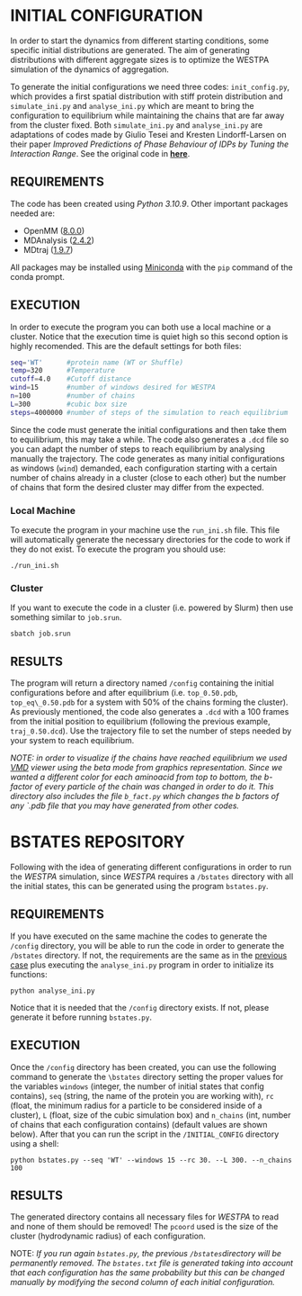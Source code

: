 # INITIAL CONFIGURATION

In order to start the dynamics from different starting conditions, some specific initial distributions are generated. The aim of generating distributions with different aggregate sizes is to optimize the WESTPA simulation of the dynamics of aggregation. 

To generate the initial configurations we need three codes: `init_config.py`, which provides a first spatial distribution with stiff protein distribution and `simulate_ini.py` and `analyse_ini.py` which are meant to bring the configuration to equilibrium while maintaining the chains that are far away from the cluster fixed. Both `simulate_ini.py` and `analyse_ini.py` are adaptations of codes made by Giulio Tesei and Kresten Lindorff-Larsen on their paper _Improved Predictions of Phase Behaviour of IDPs by Tuning the Interaction Range_. See the original code in **[here]**.



[here]: https://github.com/KULL-Centre/papers/tree/main/2022/CG-cutoffs-Tesei-et-al/MC/code


## REQUIREMENTS

The code has been created using _Python 3.10.9_. Other important packages needed are:

* OpenMM ([8.0.0])
* MDAnalysis ([2.4.2]) 
* MDtraj ([1.9.7])

[8.0.0]: http://docs.openmm.org/7.0.0/userguide/application.html
[2.4.2]: https://www.mdanalysis.org/pages/installation_quick_start/
[1.9.7]: https://www.mdtraj.org/1.9.7/installation.html

All packages may be installed using [Miniconda] with the `pip` command of the conda prompt.

[Miniconda]: https://docs.conda.io/projects/conda/en/latest/user-guide/install/linux.html


## EXECUTION

In order to execute the program you can both use a local machine or a cluster. Notice that the execution time is quiet high so this second option is highly recomended. This are the default settings for both files:

```bash
seq='WT'      #protein name (WT or Shuffle)
temp=320      #Temperature
cutoff=4.0    #Cutoff distance
wind=15       #number of windows desired for WESTPA
n=100         #number of chains 
L=300         #cubic box size
steps=4000000 #number of steps of the simulation to reach equilibrium

```

Since the code must generate the initial configurations and then take them to equilibrium, this may take a while. The code also generates a `.dcd` file so you can adapt the number of steps to reach equilibrium by analysing manually the trajectory. The code generates as many initial configurations as windows (`wind`) demanded, each configuration starting with a certain number of chains already in a cluster (close to each other) but the number of chains that form the desired cluster may differ from the expected.

### Local Machine

To execute the program in your machine use the `run_ini.sh` file. This file will automatically generate the necessary directories for the code to work if they do not exist. To execute the program you should use:


```Shell
./run_ini.sh
```

### Cluster

If you want to execute the code in a cluster (i.e. powered by Slurm) then use something similar to `job.srun`. 


```Shell
sbatch job.srun
```


## RESULTS

The program will return a directory named `/config` containing the initial configurations before and after equilibrium (i.e. `top_0.50.pdb`, `top_eq\_0.50.pdb` for a system with 50\% of the chains forming the cluster). As previously mentioned, the code also generates a `.dcd` with a 100 frames from the initial position to equilibrium (following the previous example, `traj_0.50.dcd`). Use the trajectory file to set the number of steps needed by your system to reach equilibrium.

*NOTE:* _in order to visualize if the chains have reached equilibrium we used [VMD] viewer using the beta mode from graphics representation. Since we wanted a different color for each aminoacid from top to bottom, the b-factor of every particle of the chain was changed in order to do it. This directory also includes the file `b_fact.py` which changes the b factors of any `.pdb file that you may have generated from other codes._

[VMD]: https://www.ks.uiuc.edu/Development/Download/download.cgi?PackageName=VMD

# BSTATES REPOSITORY

Following with the idea of generating different configurations in order to run the _WESTPA_ simulation, since _WESTPA_ requires a `/bstates` directory with all the initial states, this can be generated using the program `bstates.py`.

## REQUIREMENTS

If you have executed on the same machine the codes to generate the `/config` directory, you will be able to run the code in order to generate the `/bstates` directory. If not, the requirements are the same as in the [previous case] plus executing the `analyse_ini.py` program in order to initialize its functions:


```Shell
python analyse_ini.py
```

Notice that it is needed that the `/config` directory exists. If not, please generate it before running `bstates.py`.

## EXECUTION

Once the `/config` directory has been created, you can use the following command to generate the `\bstates` directory setting the proper values for the variables `windows` (integer, the number of initial states that config contains), `seq` (string, the name of the protein you are working with), `rc` (float, the minimum radius for a particle to be considered inside of a cluster), `L` (float, size of the cubic simulation box) and `n_chains` (int, number of chains that each configuration contains) (default values are shown below). After that you can run the script in the `/INITIAL_CONFIG` directory using a shell:

```Shell
python bstates.py --seq 'WT' --windows 15 --rc 30. --L 300. --n_chains 100
```

## RESULTS

The generated directory contains all necessary files for _WESTPA_ to read and none of them should be removed! The `pcoord` used is the size of the cluster (hydrodynamic radius) of each configuration. 

NOTE: _If you run again `bstates.py`, the previous `/bstates`directory will be permanently removed. The `bstates.txt` file is generated taking into account that each configuration has the same probability but this can be changed manually by modifying the second column of each initial configuration._

[previous case]: https://github.com/Albert2424/TFM/blob/main/INITIAL_CONFIG/README.md#requirements
